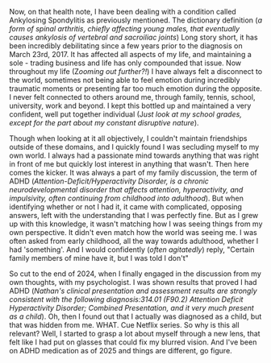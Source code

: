 Now, on that health note, I have been dealing with a condition called
Ankylosing Spondylitis as previously mentioned. The dictionary
definition (*a form of spinal arthritis, chiefly affecting young males,
that eventually causes ankylosis of vertebral and sacroiliac joints*)
Long story short, it has been incredibly debilitating since a few years
prior to the diagnosis on March 23rd, 2017. It has affected all aspects
of my life, and maintaining a sole - trading business and life has only
compounded that issue. Now throughout my life (Z*ooming out further?!*)
I have always felt a disconnect to the world, sometimes not being able
to feel emotion during incredibly traumatic moments or presenting far
too much emotion during the opposite. I never felt connected to others
around me, through family, tennis, school, university, work and beyond.
I kept this bottled up and maintained a very confident, well put
together individual (J*ust look at my school grades, except for the part
about my constant disruptive nature*).

Though when looking at it all objectively, I couldn\'t maintain
friendships outside of these domains, and I quickly found I was
secluding myself to my own world. I always had a passionate mind towards
anything that was right in front of me but quickly lost interest in
anything that wasn\'t. Then here comes the kicker. It was always a part
of my family discussion, the term of ADHD
(*Attention-Deficit/Hyperactivity Disorder, is a chronic
neurodevelopmental disorder that affects attention, hyperactivity, and
impulsivity, often continuing from childhood into adulthood*). But when
identifying whether or not I had it, it came with complicated, opposing
answers, left with the understanding that I was perfectly fine. But as I
grew up with this knowledge, it wasn\'t matching how I was seeing things
from my own perspective. It didn\'t even match how the world was seeing
me. I was often asked from early childhood, all the way towards
adulthood, whether I had \'something\'. And I would confidently (*often
agitatedly*) reply, \"Certain family members of mine have it, but I was
told I don\'t\"

So cut to the end of 2024, when I finally engaged in the discussion from
my own thoughts, with my psychologist. I was shown results that proved I
had ADHD (*Nathan's clinical presentation and assessment results are
strongly consistent with the following diagnosis:314.01 (F90.2)
Attention Deficit Hyperactivity Disorder; Combined Presentation, and it
very much present as a child*). Oh, then I found out that I actually was
diagnosed as a child, but that was hidden from me. WHAT. Cue Netflix
series. So why is this all relevant? Well, I started to grasp a lot
about myself through a new lens, that felt like I had put on glasses
that could fix my blurred vision. And I\'ve been on ADHD medication as
of 2025 and things are different, go figure.
